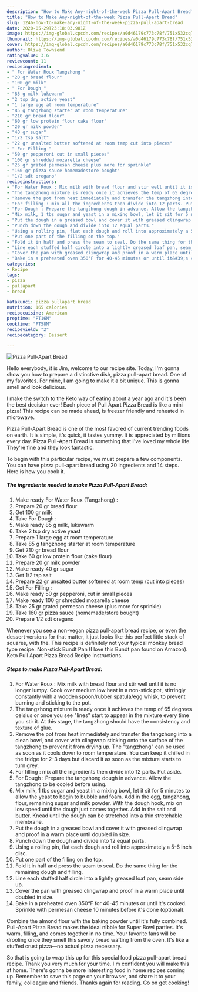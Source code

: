 ```yaml
---
description: "How to Make Any-night-of-the-week Pizza Pull-Apart Bread"
title: "How to Make Any-night-of-the-week Pizza Pull-Apart Bread"
slug: 1246-how-to-make-any-night-of-the-week-pizza-pull-apart-bread
date: 2020-05-29T23:18:03.981Z
image: https://img-global.cpcdn.com/recipes/a0d46179c773c78f/751x532cq70/pizza-pull-apart-bread-recipe-main-photo.jpg
thumbnail: https://img-global.cpcdn.com/recipes/a0d46179c773c78f/751x532cq70/pizza-pull-apart-bread-recipe-main-photo.jpg
cover: https://img-global.cpcdn.com/recipes/a0d46179c773c78f/751x532cq70/pizza-pull-apart-bread-recipe-main-photo.jpg
author: Olive Townsend
ratingvalue: 3.6
reviewcount: 11
recipeingredient:
- " For Water Roux Tangzhong "
- "20 gr bread flour"
- "100 gr milk"
- " For Dough "
- "85 g milk lukewarm"
- "2 tsp dry active yeast"
- "1 large egg at room temperature"
- "85 g tangzhong starter at room temperature"
- "210 gr bread flour"
- "60 gr low protein flour cake flour"
- "20 gr milk powder"
- "40 gr sugar"
- "1/2 tsp salt"
- "22 gr unsalted butter softened at room temp cut into pieces"
- " For Filling "
- "50 gr pepperoni cut in small pieces"
- "100 gr shredded mozarella cheese"
- "25 gr grated permesan cheese plus more for sprinkle"
- "160 gr pizza sauce homemadestore bought"
- "1/2 sdt oregano"
recipeinstructions:
- "For Water Roux : Mix milk with bread flour and stir well until it is no longer lumpy. Cook over medium low heat in a non-stick pot, stirringly constantly with a wooden spoon/rubber spatula/egg whisk, to prevent burning and sticking to the pot."
- "The tangzhong mixture is ready once it achieves the temp of 65 degrees celsius or once you see &#34;lines&#34; start to appear in the mixture every time you stir it. At this stage, the tangzhong should have the consistency and texture of glue."
- "Remove the pot from heat immediately and transfer the tangzhong into a clean bowl, and cover with clingwrap sticking onto the surface of the tangzhong to prevent it from drying up. The &#34;tangzhong&#34; can be used as soon as it cools down to room temperature. You can keep it chilled in the fridge for 2-3 days but discard it as soon as the mixture starts to turn grey."
- "For filling : mix all the ingredients then divide into 12 parts. Put aside."
- "For Dough : Prepare the tangzhong dough in advance. Allow the tangzhong to be cooled before using."
- "Mix milk, 1 tbs sugar and yeast in a mixing bowl, let it sit for 5 minutes to allow the yeast to begin to bubble and foam. Add in the egg, tangzhong, flour, remaining sugar and milk powder. With the dough hook, mix on low speed until the dough just comes together. Add in the salt and butter. Knead until the dough can be stretched into a thin stretchable membrane."
- "Put the dough in a greased bowl and cover it with greased clingwrap and proof in a warm place until doubled in size."
- "Punch down the dough and divide into 12 equal parts."
- "Using a rolling pin, flat each dough and roll into approximately a 5-6 inch disc."
- "Put one part of the filling on the top."
- "Fold it in half and press the seam to seal. Do the same thing for the remaining dough and filling."
- "Line each stuffed half circle into a lightly greased loaf pan, seam side up."
- "Cover the pan with greased clingwrap and proof in a warm place until doubled in size."
- "Bake in a preheated oven 350°F for 40-45 minutes or until it&#39;s cooked. Sprinkle with permesan cheese 10 minutes before it&#39;s done (optional)."
categories:
- Recipe
tags:
- pizza
- pullapart
- bread

katakunci: pizza pullapart bread 
nutrition: 165 calories
recipecuisine: American
preptime: "PT16M"
cooktime: "PT58M"
recipeyield: "2"
recipecategory: Dessert

---
```



![Pizza Pull-Apart Bread](https://img-global.cpcdn.com/recipes/a0d46179c773c78f/751x532cq70/pizza-pull-apart-bread-recipe-main-photo.jpg)

Hello everybody, it is Jim, welcome to our recipe site. Today, I'm gonna show you how to prepare a distinctive dish, pizza pull-apart bread. One of my favorites. For mine, I am going to make it a bit unique. This is gonna smell and look delicious.

I make the switch to the Keto way of eating about a year ago and it&#39;s been the best decision ever! Each piece of Pull Apart Pizza Bread is like a mini pizza! This recipe can be made ahead, is freezer friendly and reheated in microwave.

Pizza Pull-Apart Bread is one of the most favored of current trending foods on earth. It is simple, it's quick, it tastes yummy. It is appreciated by millions every day. Pizza Pull-Apart Bread is something that I've loved my whole life. They're fine and they look fantastic.


To begin with this particular recipe, we must prepare a few components. You can have pizza pull-apart bread using 20 ingredients and 14 steps. Here is how you cook it.

<!--inarticleads1-->

##### The ingredients needed to make Pizza Pull-Apart Bread:

1. Make ready  For Water Roux (Tangzhong) :
1. Prepare 20 gr bread flour
1. Get 100 gr milk
1. Take  For Dough :
1. Make ready 85 g milk, lukewarm
1. Take 2 tsp dry active yeast
1. Prepare 1 large egg at room temperature
1. Take 85 g tangzhong starter at room temperature
1. Get 210 gr bread flour
1. Take 60 gr low protein flour (cake flour)
1. Prepare 20 gr milk powder
1. Make ready 40 gr sugar
1. Get 1/2 tsp salt
1. Prepare 22 gr unsalted butter softened at room temp (cut into pieces)
1. Get  For Filling :
1. Make ready 50 gr pepperoni, cut in small pieces
1. Make ready 100 gr shredded mozarella cheese
1. Take 25 gr grated permesan cheese (plus more for sprinkle)
1. Take 160 gr pizza sauce (homemade/store bought)
1. Prepare 1/2 sdt oregano


Whenever you see a non-vegan pizza pull-apart bread recipe, or even the dessert versions for that matter, it just looks like this perfect little stack of squares, with the. This recipe is definitely not your typical monkey bread type recipe. Non-stick Bundt Pan (I love this Bundt pan found on Amazon). Keto Pull Apart Pizza Bread Recipe Instructions. 

<!--inarticleads2-->

##### Steps to make Pizza Pull-Apart Bread:

1. For Water Roux : Mix milk with bread flour and stir well until it is no longer lumpy. Cook over medium low heat in a non-stick pot, stirringly constantly with a wooden spoon/rubber spatula/egg whisk, to prevent burning and sticking to the pot.
1. The tangzhong mixture is ready once it achieves the temp of 65 degrees celsius or once you see &#34;lines&#34; start to appear in the mixture every time you stir it. At this stage, the tangzhong should have the consistency and texture of glue.
1. Remove the pot from heat immediately and transfer the tangzhong into a clean bowl, and cover with clingwrap sticking onto the surface of the tangzhong to prevent it from drying up. The &#34;tangzhong&#34; can be used as soon as it cools down to room temperature. You can keep it chilled in the fridge for 2-3 days but discard it as soon as the mixture starts to turn grey.
1. For filling : mix all the ingredients then divide into 12 parts. Put aside.
1. For Dough : Prepare the tangzhong dough in advance. Allow the tangzhong to be cooled before using.
1. Mix milk, 1 tbs sugar and yeast in a mixing bowl, let it sit for 5 minutes to allow the yeast to begin to bubble and foam. Add in the egg, tangzhong, flour, remaining sugar and milk powder. With the dough hook, mix on low speed until the dough just comes together. Add in the salt and butter. Knead until the dough can be stretched into a thin stretchable membrane.
1. Put the dough in a greased bowl and cover it with greased clingwrap and proof in a warm place until doubled in size.
1. Punch down the dough and divide into 12 equal parts.
1. Using a rolling pin, flat each dough and roll into approximately a 5-6 inch disc.
1. Put one part of the filling on the top.
1. Fold it in half and press the seam to seal. Do the same thing for the remaining dough and filling.
1. Line each stuffed half circle into a lightly greased loaf pan, seam side up.
1. Cover the pan with greased clingwrap and proof in a warm place until doubled in size.
1. Bake in a preheated oven 350°F for 40-45 minutes or until it&#39;s cooked. Sprinkle with permesan cheese 10 minutes before it&#39;s done (optional).


Combine the almond flour with the baking powder until it&#39;s fully combined. Pull-Apart Pizza Bread makes the ideal nibble for Super Bowl parties. It&#39;s warm, filling, and comes together in no time. Your favorite fans will be drooling once they smell this savory bread wafting from the oven. It&#39;s like a stuffed crust pizza—no actual pizza necessary. 

So that is going to wrap this up for this special food pizza pull-apart bread recipe. Thank you very much for your time. I'm confident you will make this at home. There's gonna be more interesting food in home recipes coming up. Remember to save this page on your browser, and share it to your family, colleague and friends. Thanks again for reading. Go on get cooking!
